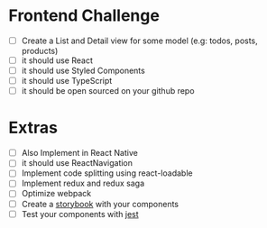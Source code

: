 # Frontend Challenge
- [ ] Create a List and Detail view for some model (e.g: todos, posts, products)
- [ ] it should use React
- [ ] it should use Styled Components
- [ ] it should use TypeScript
- [ ] it should be open sourced on your github repo

# Extras
- [ ] Also Implement in React Native
- [ ] it should use ReactNavigation
- [ ] Implement code splitting using react-loadable
- [ ] Implement redux and redux saga
- [ ] Optimize webpack
- [ ] Create a [storybook] with your components
- [ ] Test your components with [jest]

[storybook]: https://github.com/storybooks/storybook
[jest]: https://jest-everywhere.now.sh
